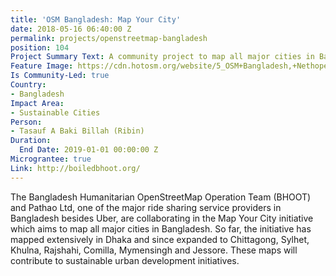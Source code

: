 ```yaml
---
title: 'OSM Bangladesh: Map Your City'
date: 2018-05-16 06:40:00 Z
permalink: projects/openstreetmap-bangladesh
position: 104
Project Summary Text: A community project to map all major cities in Bangladesh
Feature Image: https://cdn.hotosm.org/website/5_OSM+Bangladesh,+Nethope+Device+Grant+2017.JPG
Is Community-Led: true
Country:
- Bangladesh
Impact Area:
- Sustainable Cities
Person:
- Tasauf A Baki Billah (Ribin)
Duration:
  End Date: 2019-01-01 00:00:00 Z
Micrograntee: true
Link: http://boiledbhoot.org/
---
```


The Bangladesh Humanitarian OpenStreetMap Operation Team (BHOOT) and Pathao Ltd, one of the major ride sharing service providers in Bangladesh besides Uber, are collaborating in the Map Your City initiative which aims to map all major cities in Bangladesh. So far, the initiative has mapped extensively in Dhaka and since expanded to Chittagong, Sylhet, Khulna, Rajshahi, Comilla, Mymensingh and Jessore. These maps will contribute to sustainable urban development initiatives.